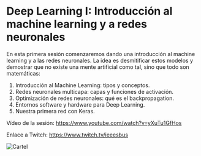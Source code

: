 # Deep Learning I: Introducción al machine learning y a redes neuronales

En esta primera sesión comenzaremos dando una introducción al machine learning y a las redes neuronales. La idea es desmitificar estos modelos y demostrar que no existe una mente artificial como tal, sino que todo son matemáticas:
1.	Introducción al Machine Learning: tipos y conceptos.
2.	Redes neuronales multicapa: capas y funciones de activación.
3.	Optimización de redes neuronales: qué es el backpropagation.
4.	Entornos software y hardware para Deep Learning.
5.	Nuestra primera red con Keras.

Vídeo de la sesión: https://www.youtube.com/watch?v=yXuTu1GfHos

Enlace a Twitch:  https://www.twitch.tv/ieeesbus 

![Cartel](https://pbs.twimg.com/media/EU7Seo9VAAUeNCD?format=jpg&name=large)


